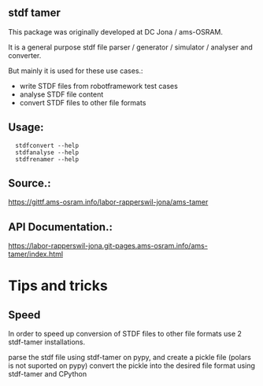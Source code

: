 ## stdf tamer
This package was originally developed at DC Jona / ams-OSRAM.

It is a general purpose stdf file parser / generator / simulator / analyser and converter.

But mainly it is used for these use cases.:

 - write STDF files from robotframework test cases
 - analyse STDF file content
 - convert STDF files to other file formats

## Usage:
```
  stdfconvert --help
  stdfanalyse --help
  stdfrenamer --help
```


## Source.:
https://gittf.ams-osram.info/labor-rapperswil-jona/ams-tamer

## API Documentation.:
https://labor-rapperswil-jona.git-pages.ams-osram.info/ams-tamer/index.html


# Tips and tricks

## Speed

In order to speed up conversion of STDF files to other file formats use 2 stdf-tamer installations.

parse the stdf file using stdf-tamer on pypy, and create a pickle file (polars is not suported on pypy)
convert the pickle into the desired file format using stdf-tamer and CPython

